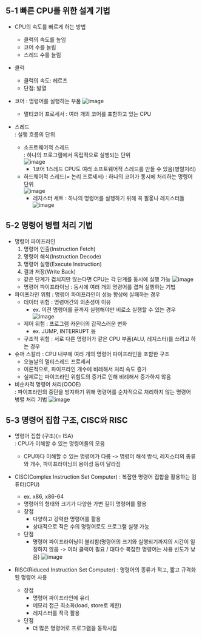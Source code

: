 ## 5-1 빠른 CPU를 위한 설계 기법
* CPU의 속도를 빠르게 하는 방법
  - 클럭의 속도를 높임
  - 코어 수를 늘림
  - 스레드 수를 늘림
    
* 클럭
    + 클럭의 속도: 헤르츠
    + 단점: 발열
* 코어
  : 명령어를 실행하는 부품
  ![image](https://github.com/a0lim-java/cs/assets/104348646/5d4d4517-dc94-49dc-8317-5900f23c4d20)  
  - 멀티코어 프로세서
    : 여러 개의 코어를 포함하고 있는 CPU  
* 스레드  
  : 실행 흐름의 단위
  - 소프트웨어적 스레드  
    : 하나의 프로그램에서 독립적으로 실행되는 단위  
    ![image](https://github.com/a0lim-java/cs/assets/104348646/6b130a9d-553f-4663-947c-75c7008e601f)  
    + 1코어 1스레드 CPU도 여러 소프트웨어적 스레드를 만들 수 있음(병렬처리)
  - 하드웨어적 스레드(= 논리 프로세서)
    : 하나의 코어가 동시에 처리하는 명령어 단위  
    ![image](https://github.com/a0lim-java/cs/assets/104348646/80ad5647-39c7-40ed-8039-e249108f6af9)  
    +  레지스터 세트
      : 하나의 명령어를 실행하기 위해 꼭 필욯나 레지스터들  
      ![image](https://github.com/a0lim-java/cs/assets/104348646/c5752b3a-4beb-4a20-ab6f-03312c95c651)   

## 5-2 명령어 병렬 처리 기법
* 명령어 파이프라인
  1. 명령어 인출(Instruction Fetch)
  2. 명령어 해석(Instruction Decode)
  3. 명령어 실행(Execute Instruction)
  4. 결과 저장(Write Back)
  - 같은 단계가 겹치지만 않는다면 CPU는 각 단계를 동시에 실행 가능
    ![image](https://github.com/a0lim-java/cs/assets/104348646/1e8cd661-708f-4818-b876-e7922a9c0e26)  
  - 명령어 파이프라이닝
    : 동시에 여러 개의 명령어를 겹쳐 실행하는 기법
* 파이프라인 위험
  : 명령어 파이프라인이 성능 향상에 실패하는 경우
  - 데이터 위험
    : 명령어간의 의존성이 이유
    + ex. 이전 명령어를 끝까지 실행해야만 비로소 실행할 수 있는 경우
    ![image](https://github.com/a0lim-java/cs/assets/104348646/456dd9e1-6e1f-4394-98ea-b7fd0da4b87b)  
  - 제어 위험
    : 프로그램 카운터의 갑작스러운 변화
    + ex. JUMP, INTERRUPT 등
  - 구조적 위험
    : 서로 다른 명령어가 같은 CPU 부품(ALU, 레지스터)를 쓰려고 하는 경우
* 슈퍼 스칼라
  : CPU 내부에 여러 개의 명령어 파이프라인을 포함한 구조
  - 오늘날의 멀티스레드 프로세서
  - 이론적으로, 파이프라인 개수에 비례해서 처리 속도 증가
  - 실제로는 파이프라인 위험도의 증가로 인해 비례해서 증가하지 않음
* 비순차적 명령어 처리(OOOE)  
  : 파이프라인의 중단을 방지하기 위해 명령어를 순차적으로 처리하지 않는 명령어 병렬 처리 기법
  ![image](https://github.com/a0lim-java/cs/assets/104348646/17df1fa8-4e5b-4657-b66c-e3ee68f1feda)  

## 5-3 명령어 집합 구조, CISC와 RISC
* 명령어 집합 (구조)(= ISA)  
  : CPU가 이해할 수 있는 명령어들의 모음
  - CPU마다 이해할 수 있는 명령어가 다름 -> 명령어 해석 방식, 레지스터의 종류와 개수, 파이프라이닝의 용이성 등이 달라짐
* CISC(Complex Instruction Set Computer)
  : 복잡한 명령어 집합을 활용하는 컴퓨터(CPU)
  - ex. x86, x86-64
  - 명령어의 형태와 크기가 다양한 가변 길이 명령어를 활용
  - 장점
    + 다양하고 강력한 명령어를 활용
    + 상대적으로 적은 수의 명령어로도 프로그램 실행 가능
  - 단점
    + 명령어 파이프라이닝이 불리함(명령어의 크기와 실행되기까지의 시간이 일정하지 않음 -> 여러 클럭이 필요 / 대다수 복잡한 명령어는 사용 빈도가 낮음)
      ![image](https://github.com/a0lim-java/cs/assets/104348646/5955f538-d74e-45e0-985c-222dac9fc6f1)  

* RISC(Riduced Instruction Set Computer)
  : 명령어의 종류가 적고, 짧고 규격화된 명령어 사용
  - 장점
    + 명령어 파이프라인에 유리
    + 메모리 접근 최소화(load, store로 제한)
    + 레지스터를 적극 활용
  - 단점
    + 더 많은 명령어로 프로그램을 동작시킴











